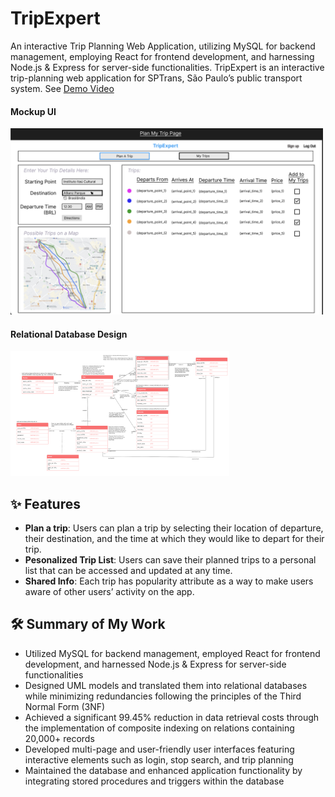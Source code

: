 # TripExpert
An interactive Trip Planning Web Application, utilizing MySQL for backend management, employing React for frontend development, and harnessing Node.js & Express for server-side functionalities. TripExpert is an interactive trip-planning web application for SPTrans, São Paulo’s public transport system. See [Demo Video](https://drive.google.com/file/d/1-fcdePgbXqwvOv90iU721bA-VMEyztZ9/view)

#### Mockup UI
<img src="https://github.com/yangfei4/TripExpert/blob/main/doc/project3.png?raw=true" width="500" />

#### Relational Database Design
<img src="https://github.com/yangfei4/TripExpert/blob/main/doc/db_design.png?raw=true" width="350" /> 

## ✨ Features
- **Plan a trip**: Users can plan a trip by selecting their location of departure, their destination, and the time at which they would like to depart for their trip.
- **Pesonalized Trip List**: Users can save their planned trips to a personal list that can be accessed and updated at any time.
- **Shared Info**: Each trip has popularity attribute as a way to make users aware of other users’ activity on the app.

## 🛠 Summary of My Work
- Utilized MySQL for backend management, employed React for frontend development, and harnessed Node.js & Express for server-side functionalities
- Designed UML models and translated them into relational databases while minimizing redundancies following the principles of the Third Normal Form (3NF)
- Achieved a significant 99.45% reduction in data retrieval costs through the implementation of composite indexing on relations containing 20,000+ records
- Developed multi-page and user-friendly user interfaces featuring interactive elements such as login, stop search, and trip planning
- Maintained the database and enhanced application functionality by integrating stored procedures and triggers within the database
